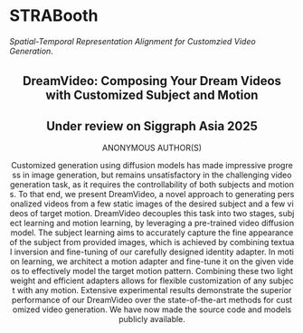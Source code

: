 <!DOCTYPE html>
<html>

<head>
	<meta charset="UTF-8" />
	<meta name="viewport" content="width=device-width, initial-scale=1.0" />
	<meta http-equiv="X-UA-Compatible" content="ie=edge" />
	<title>STRABooth</title>
	<link rel="stylesheet" href="bootstrap-5.3.2-dist/css/bootstrap.min.css" /> 
	<script src="bootstrap-5.3.2-dist/js/bootstrap.min.js"></script>
	<link href="css/templatemo-style.css" rel="stylesheet" />
	<link href="css/new-style.css" rel="stylesheet" />
	<link href="css/two_style.css" rel="stylesheet" />

</head>

<body> 
	<div class="container">
		<div class="placeholder">
			<div class="placeholder-content">
				<div class="tm-site-text-box">
					<h1 class="tm-site-title">STRABooth</h1>
					<h6 class="tm-site-description"> Spatial-Temporal Representation Alignment for Customzied Video Generation.</h6>
				</div>
			</div>
		</div>
		<main>
			<header class="row tm-welcome-section">
			<h2 class="col-12 text-center tm-section-title">DreamVideo: Composing Your Dream Videos with Customized Subject and Motion</h2>
			<h2 class="col-12 text-center tm-section-title"><b>Under review on Siggraph Asia 2025</b></h2>
			ANONYMOUS AUTHOR(S)
			<p class="col-12 text-center abstract-section" style="word-break:break-all;word-wrap:break-word">
				Customized generation using diffusion models has made impressive progress in image generation, but remains unsatisfactory in the challenging video generation task, as it requires the controllability of both subjects and motions.
				To that end, we present DreamVideo, a novel approach to generating personalized videos from a few static images of the desired subject and a few videos of target motion.
				DreamVideo decouples this task into two stages, subject learning and motion learning, by leveraging a pre-trained video diffusion model.
				The subject learning aims to accurately capture the fine appearance of the subject from provided images, which is achieved by combining textual inversion and fine-tuning of our carefully designed identity adapter.
				In motion learning, we architect a motion adapter and fine-tune it on the given videos to effectively model the target motion pattern.
				Combining these two lightweight and efficient adapters allows for flexible customization of any subject with any motion.
				Extensive experimental results demonstrate the superior performance of our DreamVideo over the state-of-the-art methods for customized video generation.
				We have now made the source code and models publicly available.
			</p>
</body>
</html>
